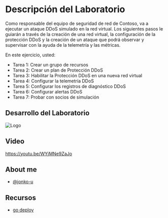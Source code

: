 # Descripción del Laboratorio
Como responsable del equipo de seguridad de red de Contoso, va a ejecutar un ataque DDoS simulado en la red virtual. Los siguientes pasos le guiarán a través de la creación de una red virtual, la configuración de la protección DDoS y la creación de un ataque que podrá observar y supervisar con la ayuda de la telemetría y las métricas.

En este ejercicio, usted:

- Tarea 1: Crear un grupo de recursos
- Tarea 2: Crear un plan de Protección DDoS
- Tarea 3: Habilitar la Protección DDoS en una nueva red virtual
- Tarea 4: Configurar la telemetría DDoS
- Tarea 5: Configurar los registros de diagnóstico DDoS
- Tarea 6: Configurar alertas DDoS
- Tarea 7: Probar con socios de simulación

## Desarrollo del Laboratorio
![Logo](/AZ-700-Designing%20%20and%20Implementing%20Microsoft%20Azure%20Networking%20Solutions/M06%20-%20Configure%20DDoS%20Protection%20on%20a%20virtual%20network%20%20using%20the%20Azure%20Portal/screenshots/Unit04.png)

## Video
https://youtu.be/WYjMNe9ZaJo

## About me
- [@jonko-u](https://github.com/jonko-u)

## Recursos
- [go deploy](https://lms.godeploy.it/)


